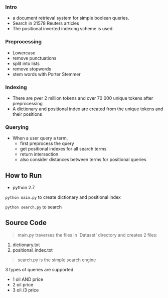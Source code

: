 
### Intro
+ a document retrieval system for simple boolean queries.
+ Search in 21578 Reuters articles
+ The positional inverted indexing scheme is used

### Preprocessing
 + Lowercase
 + remove punctuations
 + split into lists
 + remove stopwords 
 + stem words with Porter Stemmer
 
### Indexing
+ There are pver 2 million tokens and over 70 000 unique tokens after preprocessing
+ A dictionary and positional index are created from the unique tokens and their positions 

### Querying 
+ When a user query a term, 
  + first preprocess the query
  + get positional indexes for all search terms 
  + return intersection 
  + also consider distances between terms for positional queries
  

## How to Run
+ python 2.7

`python main.py` to create dictionary and positional index

`python search.py` to search

 
## Source Code
> main.py traverses the files in 'Dataset' directory and creates 2 files:
1. dictionary.txt 
2. positional_index.txt

> search.py is the simple search engine

3 types of queries are supported
+ 1 oil AND price 
+ 2 oil price
+ 3 oil /3 price
